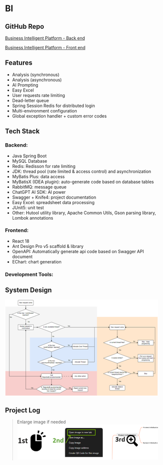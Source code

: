 # BI
## GitHub Repo
<i class="fa-brands fa-github"></i> [Business Intelligent Platform - Back end <i class="fa-solid fa-arrow-up-right-from-square"></i>](https://github.com/becoze/bi-back)

<i class="fa-brands fa-github"></i> [Business Intelligent Platform - Front end <i class="fa-solid fa-arrow-up-right-from-square"></i>](https://github.com/becoze/bi-front)

## Features 
- Analysis (synchronous)
- Analysis (asynchronous)
- AI Prompting
- Easy Excel
- User requests rate limiting
- Dead-letter queue
- Spring Session Redis for distributed login
- Multi-environment configuration
- Global exception handler + custom error codes

## Tech Stack
### Backend:
- Java Spring Boot
- MySQL Database
- Redis: Redisson for rate limiting
- JDK: thread pool (rate limited & access control) and asynchronization
- MyBatis Plus: data access
- MyBatisX (IDEA plugin): auto-generate code based on database tables
- RabbitMQ: message queue
- ChatGPT AI SDK: AI power
- Swagger + Knife4: project documentation
- Easy Excel: spreadsheet data processing
- JUnit5: unit test
- Other: Hutool utility library, Apache Common Utils, Gson parsing library, Lombok annotations

### Frontend:
- React 18
- Ant Design Pro v5 scaffold & library
- OpenAPI: Automatically generate api code based on Swagger API document
- EChart: chart generation

### Development Tools:

## System Design

![ThreadPool Mechanism](image/ThreadPoolMechanism.png)

## Project Log



> Enlarge image if needed
![Guide](image/guide.png)